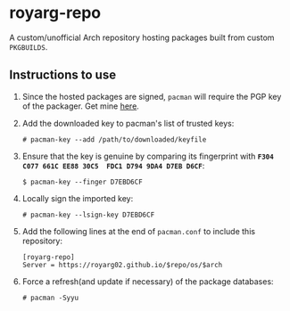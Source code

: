 # royarg-repo

A custom/unofficial Arch repository hosting packages built from custom `PKGBUILDS`.

## Instructions to use

1. Since the hosted packages are signed, `pacman` will require the PGP key of the packager. Get mine [here](https://royarg02.github.io/assets/anurag.aexpk).

2. Add the downloaded key to pacman's list of trusted keys:

    ```shellscript
    # pacman-key --add /path/to/downloaded/keyfile
    ```

3. Ensure that the key is genuine by comparing its fingerprint with **`F304 C077 661C EE88 30C5  FDC1 D794 9DA4 D7EB D6CF`**:

    ```shellscript
    $ pacman-key --finger D7EBD6CF
    ```

4. Locally sign the imported key:

    ```shellscript
    # pacman-key --lsign-key D7EBD6CF
    ```

5. Add the following lines at the end of `pacman.conf` to include this repository:

   ```shellscript
   [royarg-repo]
   Server = https://royarg02.github.io/$repo/os/$arch
   ```

6. Force a refresh(and update if necessary) of the package databases:

   ```shellscript
   # pacman -Syyu
   ```
